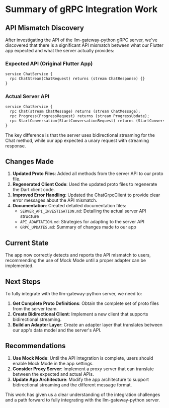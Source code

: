 # Summary of gRPC Integration Work

## API Mismatch Discovery

After investigating the API of the llm-gateway-python gRPC server, we've discovered that there is a significant API mismatch between what our Flutter app expected and what the server actually provides:

### Expected API (Original Flutter App)

```protobuf
service ChatService {
  rpc ChatStream(ChatRequest) returns (stream ChatResponse) {}
}
```

### Actual Server API

```protobuf
service ChatService {
  rpc Chat(stream ChatMessage) returns (stream ChatMessage);
  rpc Progress(ProgressRequest) returns (stream ProgressUpdate);
  rpc StartConversation(StartConversationRequest) returns (StartConversationResponse);
}
```

The key difference is that the server uses bidirectional streaming for the Chat method, while our app expected a unary request with streaming response.

## Changes Made

1. **Updated Proto Files**: Added all methods from the server API to our proto file.
2. **Regenerated Client Code**: Used the updated proto files to regenerate the Dart client code.
3. **Improved Error Handling**: Updated the ChatGrpcClient to provide clear error messages about the API mismatch.
4. **Documentation**: Created detailed documentation files:
   - `SERVER_API_INVESTIGATION.md`: Detailing the actual server API structure
   - `API_ADAPTATION.md`: Strategies for adapting to the server API
   - `GRPC_UPDATES.md`: Summary of changes made to our app

## Current State

The app now correctly detects and reports the API mismatch to users, recommending the use of Mock Mode until a proper adapter can be implemented.

## Next Steps

To fully integrate with the llm-gateway-python server, we need to:

1. **Get Complete Proto Definitions**: Obtain the complete set of proto files from the server team.
2. **Create Bidirectional Client**: Implement a new client that supports bidirectional streaming.
3. **Build an Adapter Layer**: Create an adapter layer that translates between our app's data model and the server's API.

## Recommendations

1. **Use Mock Mode**: Until the API integration is complete, users should enable Mock Mode in the app settings.
2. **Consider Proxy Server**: Implement a proxy server that can translate between the expected and actual APIs.
3. **Update App Architecture**: Modify the app architecture to support bidirectional streaming and the different message format.

This work has given us a clear understanding of the integration challenges and a path forward to fully integrating with the llm-gateway-python server.
